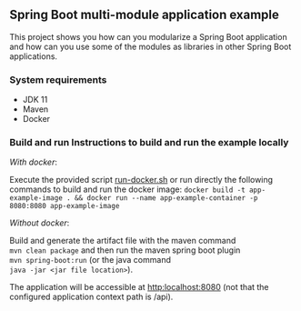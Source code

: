 ## Spring Boot multi-module application example  
This project shows you how can you modularize a Spring Boot application and how can you use some of the modules as libraries in other Spring Boot applications.

### System requirements  
- JDK 11      
- Maven      
- Docker  
      
### Build and run Instructions to build and run the example locally     
*With docker*: 

Execute the provided script [run-docker.sh](run-docker.sh) or run directly the following commands to build and run the docker image:  `docker build -t app-example-image . && docker run --name app-example-container -p 8080:8080 app-example-image`   

 *Without docker*:
 
 Build and generate the artifact file with the maven command    
 `mvn clean package` and then run the maven spring boot plugin     
 `mvn spring-boot:run` (or the java command     
 `java -jar <jar file location>`).  
   
The application will be accessible at [http:localhost:8080](http:localhost:8080) (not that the configured application context path is /api).
